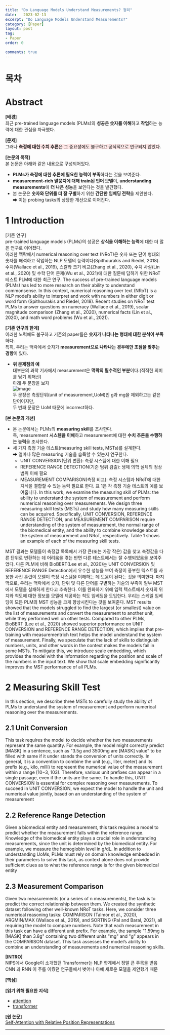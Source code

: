 ```yaml
---
title: "Do Language Models Understand Measurements? 정리"
date:   2023-02-13
excerpt: "Do Language Models Understand Measurements?"
category: [Paper]
layout: post
tag:
- Paper
order: 0

comments: true
---
```



# 목차 




# Abstract
**[배경]**     
최근 pre-trained language models (PLMs)의 **성공은 숫자를 이해**하고 **작업**하는 능력에 대한 관심을 자극했다.     

**[문제]**     
그러나 <span style="background-color:#FFE6E6">**측정에 대한 수치 추론**은 그 중요성에도 불구하고 공식적으로 연구되지 않았다</span>.    

**[논문의 목적]**       
본 논문은 아래와 같은 내용으로 구성되어있다.     
* **PLMs가 측정에 대한 추론에 필요한 능력이 부족**하다는 것을 보여준다.       
* **measurement-rich 말뭉치에 대해 train된 언어 모델**이, **understanding measurements**에 **더 나은 성능**을 보인다는 것을 발견했다.     
* 본 논문은 **숫자와 단위를 더 잘 구별**하기 위한 **간단한 임베딩 전략**을 제안한다.   
➡ 이는 probing tasks의 상당한 개선으로 이어진다.   



# 1 Introduction
[기존 연구]     
pre-trained language models (PLMs)의 성공은 **상식을 이해하는 능력**에 대한 더 많은 연구로 이어졌다.    
이러한 맥락에서 numerical reasoning over text (NRoT)은 숫자 또는 단어 형태의 숫자를 해석하고 작업하는 NLP 모델의 능력이다(Spithourakis and Riedel, 2018). 수치(Wallace et al., 2019), 스칼라 크기 비교(Zhang et al., 2020), 수치 사실(Lin et al., 2020) 및 수학 단어 문제(Wu et al., 2021)에 대한 질문에 답하기 위한 NRoT 테스트 PLM에 대한 최근 연구.
The success of pre-trained language models (PLMs) has led to more research on their ability to understand commonsense. In this context, numerical reasoning over text (NRoT) is a NLP model’s ability to interpret and work with numbers in either digit or word form (Spithourakis and Riedel, 2018). Recent studies on NRoT test PLMs to answer questions on numeracy (Wallace et al., 2019), scalar magnitude comparison (Zhang et al., 2020), numerical facts (Lin et al., 2020), and math word problems (Wu et al., 2021).


**[기존 연구의 한계]**     
이러한 노력에도 불구하고 기존의 paper들은 **숫자가 나타나는 형태에 대한 분석이 부족**하다.    
특히, 우리는 맥락에서 숫자가 **measurement으로 나타나는 경우에만 초점을 맞추는 경향**이 있다.   
* **위 문제점의 예**        
대부분의 과학 기사에서 measurement은 **맥락의 필수적인 부분**이다.(적적한 의미를 담기 위해선)   
아래 두 문장을 보자    
![image](https://user-images.githubusercontent.com/76824611/220443999-fd3d274d-c83b-48d2-80b9-067b155f6675.png)   
두 문장은 측정단위(unit of measurement,UoM)인 g과 mg을 제외하고는 같은 단어이지만,    
두 번째 문장은 UoM 때문에 incorrect하다.    


**[본 논문의 개선]**    
* 본 논문에서는 PLMs의 **measuring skill**를 조사한다.     
즉, measurement **시스템을 이해**하고 measurement에 대한 **수치 추론을 수행하는 능력**을 조사한다.     
* 세 가지 측정 기술 테스트(measuring skill tests, MSTs)를 설계한다.     
➡ 얼마나 많은 measuring 기술을 습득할 수 있는지 연구한다.       
   * UNIT CONVERSION(단위 변환): 측정 시스템에 대한 이해 필요        
   * REFERENCE RANGE DETECTION(기준 범위 검출): 생체 의학 실체의 정상 범위 이해 필요       
   * MEASUREMENT COMPARISON(측정 비교): 측정 시스템과 NRoT에 대한 지식을 결합할 수 있는 능력 필요로 한다. 표 1은 각 측정 기술 테스트의 예를 보여줍니다.
In this work, we examine the measuring skill of PLMs: the ability to understand the system of measurement and perform numerical reasoning over measurements. We design three measuring skill tests (MSTs) and study how many measuring skills can be acquired. Specifically, UNIT CONVERSION, REFERENCE RANGE DETECTION, and MEASUREMENT COMPARISON require understanding of the system of measurement, the normal range of the biomedical entity, and the ability to combine knowledge about the system of measurement and NRoT, respectively. Table 1 shows an example of each of the measuring skill tests.


MST 결과는 모델들이 측정값 목록에서 가장 큰(또는 가장 작은) 값을 찾고 측정값을 다른 단위로 변환하는 데 어려움을 겪는 반면 다른 테스트에서는 잘 수행되었음을 보여주었다. 다른 PLM에 비해 BioBERT(Lee et al., 2020)는 UNIT CONVERSION 및 REFERENCE RANGE Detection에서 우수한 성능을 보여 측정이 풍부한 텍스트를 사용한 사전 훈련이 모델이 측정 시스템을 이해하는 데 도움이 된다는 것을 의미한다. 마지막으로, 우리는 맥락에서 숫자, 단위 및 다른 단어를 구별하는 기술의 부족이 일부 MST에서 모델을 실패하게 한다고 추측한다. 이를 완화하기 위해 입력 텍스트에서 숫자의 위치와 척도에 대한 정보를 모델에 제공하는 척도 임베딩을 도입한다. 우리는 스케일 임베딩이 모든 PLM의 MST 성능을 크게 향상시킨다는 것을 보여준다.
MST results showed that the models struggled to find the largest (or smallest) value on the list of measurements and convert the measurement to another unit, while they performed well on other tests. Compared to other PLMs, BioBERT (Lee et al., 2020) showed superior performance on UNIT CONVERSION and REFERENCE RANGE DETECTION, which implies that pre-training with measurementrich text helps the model understand the system of measurement. Finally, we speculate that the lack of skills to distinguish numbers, units, and other words in the context makes the models fail in some MSTs. To mitigate this, we introduce scale embedding, which provides the model with the information regarding the position and scale of the numbers in the input text. We show that scale embedding significantly improves the MST performance of all PLMs.

# 2 Measuring Skill Test
In this section, we describe three MSTs to carefully
study the ability of PLMs to understand the system
of measurement and perform numerical reasoning
over the measurements.

## 2.1 Unit Conversion
This task requires the model to decide whether
the two measurements represent the same quantity.
For example, the model might correctly predict
[MASK] in a sentence, such as "3.5g and 3500mg
are [MASK] value" to be filled with same if it under
stands the conversion of units correctly. In general,
it is a convention to combine the unit (e.g., liter,
meter) and its prefix (e.g., kilo, milli) to represent
the numerical value of the measurement within a
range [10−3, 103). Therefore, various unit prefixes
can appear in a single passage, even if the units
are the same. To handle this, UNIT CONVERSION
is essential for complex reasoning over measurements. To succeed in UNIT CONVERSION, we expect the model to handle the unit and numerical
value jointly, based on an understanding of the system of measurement


## 2.2 Reference Range Detection
Given a biomedical entity and measurement, this
task requires a model to predict whether the measurement falls within the reference range. Knowledge of the biomedical entity plays a crucial role
in understanding measurements, since the unit is
determined by the biomedical entity. For example,
we measure the hemoglobin level in g/dL. In addition to understanding UoMs, PLMs must rely on
domain knowledge embedded in their parameters
to solve this task, as context alone does not provide
sufficient clues as to what the reference range is for
the given biomedical entity

## 2.3 Measurement Comparison
Given two measurements (or a series of n measurements), the task is to predict the correct relationship between them. We created the synthetic dataset following other well-known NRoT
tasks. Here, we consider three numerical reasoning tasks: COMPARISON (Talmor et al., 2020),
ARGMIN/MAX (Wallace et al., 2019), and SORTING (Pal and Baral, 2021), all requiring the model
to compare numbers. Note that each measurement
in this task can have a different unit prefix. For
example, the sample "1.59mg is [MASK] than 3.8g"
containing two different units "mg" and "g" appears
in the COMPARISON dataset. This task assesses the
model’s ability to combine an understanding of
measurements and numerical reasoning skills.



**[INTRO]**      
NIPS에서 Google이 소개했던 Transformer는 NLP 학계에서 정말 큰 주목을 받음  
CNN 과 RNN 이 주를 이뤘던 연구들에서 벗어나 아예 새로운 모델을 제안했기 때문    

**[핵심]**     

**[읽기 위해 필요한 지식]**    
* [attention](https://yerimoh.github.io/DL19/)       
* [transformer](https://yerimoh.github.io/Lan/)    


**[원 논문]**    
[Self-Attention with Relative Position Representations](https://arxiv.org/pdf/1803.02155.pdf)  


----

